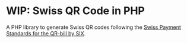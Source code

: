 # WIP: Swiss QR Code in PHP

 A PHP library to generate Swiss QR codes following the [Swiss Payment Standards for the QR-bill by SIX](https://www.six-group.com/fr/products-services/banking-services/payment-standardization/standards/qr-bill.html).